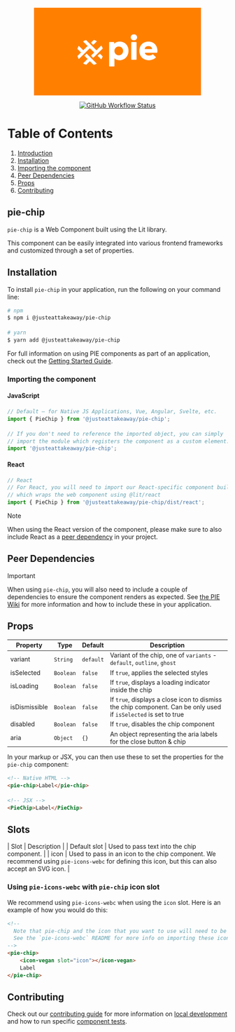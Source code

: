 <p align="center">
  <img align="center" src="../../../readme_image.png" height="200" alt="">
</p>

<p align="center">
  <a href="https://www.npmjs.com/@justeattakeaway/pie-chip">
    <img alt="GitHub Workflow Status" src="https://img.shields.io/npm/v/@justeattakeaway/pie-chip.svg">
  </a>
</p>

# Table of Contents

1. [Introduction](#pie-chip)
2. [Installation](#installation)
3. [Importing the component](#importing-the-component)
4. [Peer Dependencies](#peer-dependencies)
5. [Props](#props)
6. [Contributing](#contributing)

## pie-chip

`pie-chip` is a Web Component built using the Lit library.

This component can be easily integrated into various frontend frameworks and customized through a set of properties.


## Installation

To install `pie-chip` in your application, run the following on your command line:

```bash
# npm
$ npm i @justeattakeaway/pie-chip

# yarn
$ yarn add @justeattakeaway/pie-chip
```

For full information on using PIE components as part of an application, check out the [Getting Started Guide](https://github.com/justeattakeaway/pie/wiki/Getting-started-with-PIE-Web-Components).


### Importing the component

#### JavaScript
```js
// Default – for Native JS Applications, Vue, Angular, Svelte, etc.
import { PieChip } from '@justeattakeaway/pie-chip';

// If you don't need to reference the imported object, you can simply
// import the module which registers the component as a custom element.
import '@justeattakeaway/pie-chip';
```

#### React
```js
// React
// For React, you will need to import our React-specific component build
// which wraps the web component using ​@lit/react
import { PieChip } from '@justeattakeaway/pie-chip/dist/react';
```

> [!NOTE]
> When using the React version of the component, please make sure to also
> include React as a [peer dependency](#peer-dependencies) in your project.


## Peer Dependencies

> [!IMPORTANT]
> When using `pie-chip`, you will also need to include a couple of dependencies to ensure the component renders as expected. See [the PIE Wiki](https://github.com/justeattakeaway/pie/wiki/Getting-started-with-PIE-Web-Components#expected-dependencies) for more information and how to include these in your application.


## Props

| Property | Type | Default | Description |
|---|---|---|---|
| variant | `String` | `default` | Variant of the chip, one of `variants` - `default`, `outline`, `ghost` |
| isSelected | `Boolean` | `false` | If `true`, applies the selected styles |
| isLoading | `Boolean` | `false` | If `true`, displays a loading indicator inside the chip |
| isDismissible | `Boolean` | `false` | If `true`, displays a close icon to dismiss the chip component. Can be only used if `isSelected` is set to true |
| disabled | `Boolean` | `false` | If `true`, disables the chip component |
| aria | `Object` | `{}` | An object representing the aria labels for the close button & chip |

In your markup or JSX, you can then use these to set the properties for the `pie-chip` component:

```html
<!-- Native HTML -->
<pie-chip>Label</pie-chip>

<!-- JSX -->
<PieChip>Label</PieChip>
```

## Slots

| Slot | Description |
| Default slot | Used to pass text into the chip component. |
| icon | Used to pass in an icon to the chip component. We recommend using `pie-icons-webc` for defining this icon, but this can also accept an SVG icon. |

### Using `pie-icons-webc` with `pie-chip` icon slot

We recommend using `pie-icons-webc` when using the `icon` slot. Here is an example of how you would do this:

```html
<!--
  Note that pie-chip and the icon that you want to use will need to be imported as components into your application.
  See the `pie-icons-webc` README for more info on importing these icons.
-->
<pie-chip>
    <icon-vegan slot="icon"></icon-vegan>
    Label
</pie-chip>
```

## Contributing

Check out our [contributing guide](https://github.com/justeattakeaway/pie/wiki/Contributing-Guide) for more information on [local development](https://github.com/justeattakeaway/pie/wiki/Contributing-Guide#local-development) and how to run specific [component tests](https://github.com/justeattakeaway/pie/wiki/Contributing-Guide#testing).